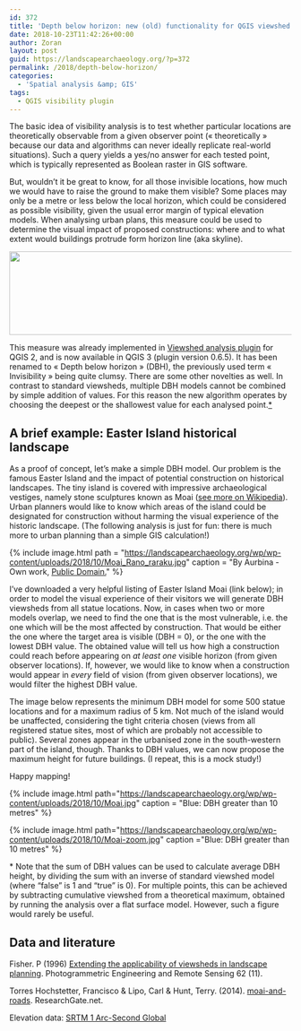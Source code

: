 ```yaml
---
id: 372
title: 'Depth below horizon: new (old) functionality for QGIS viewshed analysis'
date: 2018-10-23T11:42:26+00:00
author: Zoran
layout: post
guid: https://landscapearchaeology.org/?p=372
permalink: /2018/depth-below-horizon/
categories:
  - 'Spatial analysis &amp; GIS'
tags:
  - QGIS visibility plugin
---
```

The basic idea of visibility analysis is to test whether particular locations are theoretically observable from a given observer point (« theoretically » because our data and algorithms can never ideally replicate real-world situations). Such a query yields a yes/no answer for each tested point, which is typically represented as Boolean raster in GIS software.

But, wouldn’t it be great to know, for all those invisible locations, how much we would have to raise the ground to make them visible? Some places may only be a metre or less below the local horizon, which could be considered as possible visibility, given the usual error margin of typical elevation models. When analysing urban plans, this measure could be used to determine the visual impact of proposed constructions: where and to what extent would buildings protrude form horizon line (aka skyline).

<a href="https://landscapearchaeology.org/wp/wp-content/uploads/2018/10/Line-of-sight.png"><img class="aligncenter size-full wp-image-373" src="https://landscapearchaeology.org/wp/wp-content/uploads/2018/10/Line-of-sight.png" alt="" width="640" height="149" /></a>

This measure was already implemented in <a href="http://www.zoran-cuckovic.from.hr/QGIS-visibility-analysis/">Viewshed analysis plugin</a> for QGIS 2, and is now available in QGIS 3 (plugin version 0.6.5). It has been renamed to « Depth below horizon » (DBH), the previously used term « Invisibility » being quite clumsy. There are some other novelties as well. In contrast to standard viewsheds, multiple DBH models cannot be combined by simple addition of values. For this reason the new algorithm operates by choosing the deepest or the shallowest value for each analysed point.<a href="#note1">*</a>

<h2>A brief example: Easter Island historical landscape</h2>

As a proof of concept, let’s make a simple DBH model. Our problem is the famous Easter Island and the impact of potential construction on historical landscapes. The tiny island is covered with impressive archaeological vestiges, namely stone sculptures known as Moai (<a href="https://en.wikipedia.org/wiki/Moai">see more on Wikipedia</a>). Urban planners would like to know which areas of the island could be designated for construction without harming the visual experience of the historic landscape. (The following analysis is just for fun: there is much more to urban planning than a simple GIS calculation!)

{% include image.html path = "https://landscapearchaeology.org/wp/wp-content/uploads/2018/10/Moai_Rano_raraku.jpg"
caption = "By Aurbina - Own work, <a href ='https://commons.wikimedia.org/w/index.php?curid=133096'>Public Domain.</a>" %}

I’ve downloaded a very helpful listing of Easter Island Moai (link below); in order to model the visual experience of their visitors we will generate DBH viewsheds from all statue locations. Now, in cases when two or more models overlap, we need to find the one that is the most vulnerable, i.e. the one which will be the most affected by construction. That would be either the one where the target area is visible (DBH = 0), or the one with the lowest DBH value. The obtained value will tell us how high a construction could reach before appearing on <em>at least one</em> visible horizon (from given observer locations). If, however, we would like to know when a construction would appear in <em>every</em> field of vision (from given observer locations), we would filter the highest DBH value.

The image below represents the minimum DBH model for some 500 statue locations and for a maximum radius of 5 km. Not much of the island would be unaffected, considering the tight criteria chosen (views from all registered statue sites, most of which are probably not accessible to public). Several zones appear in the urbanised zone in the south-western part of the island, though. Thanks to DBH values, we can now propose the maximum height for future buildings. (I repeat, this is a mock study!)

Happy mapping!

{% include image.html path="https://landscapearchaeology.org/wp/wp-content/uploads/2018/10/Moai.jpg"
caption = "Blue: DBH greater than 10 metres" %}

{% include image.html  path="https://landscapearchaeology.org/wp/wp-content/uploads/2018/10/Moai-zoom.jpg"
caption ="Blue: DBH greater than 10 metres" %}

<a name="note1"></a>* Note that the sum of DBH values can be used to calculate average DBH height, by dividing the sum with an inverse of standard viewshed model (where “false” is 1 and “true” is 0). For multiple points, this can be achieved by subtracting cumulative viewshed from a theoretical maximum, obtained by running the analysis over a flat surface model. However, such a figure would rarely be useful.

<h2>Data and literature</h2>

Fisher. P (1996) <a href="https://www.asprs.org/wp-content/uploads/pers/1996journal/nov/1996_nov_1297-1302.pdf">Extending the applicability of viewsheds in landscape planning</a>. Photogrammetric Engineering and Remote Sensing 62 (11).

Torres Hochstetter, Francisco &amp; Lipo, Carl &amp; Hunt, Terry. (2014). <a href="https://www.researchgate.net/publication/260706815_moai-and-roads">moai-and-roads</a>. ResearchGate.net.

Elevation data: <a href="https://www.usgs.gov/centers/eros/science/usgs-eros-archive-digital-elevation-shuttle-radar-topography-mission-srtm-1-arc">SRTM 1 Arc-Second Global</a>
